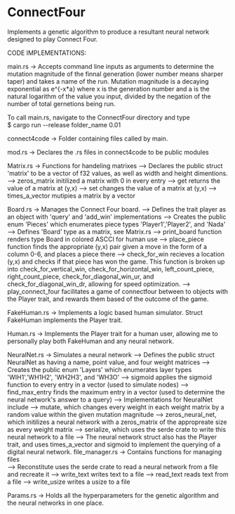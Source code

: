 # ConnectFour
Implements a genetic algorithm to produce a resultant neural network designed to play Connect Four.

CODE IMPLEMENTATIONS:


main.rs -> Accepts command line inputs as arguments to determine the mutation magnitude of the finnal generation (lower number means sharper taper) and takes a name of the run. Mutation magnitude is a decaying exponential as e^{-x*a} where x is the generation number and a is the natural logarithm of the value you input, divided by the negation of the number of total gernetions being run. 

To call main.rs, navigate to the ConnectFour directory and type  
$ cargo run --release folder_name 0.01

connect4code -> Folder containing files called by main.

mod.rs -> Declares the .rs files in connect4code to be public modules

Matrix.rs -> Functions for handeling matrixes
					 --> Declares the public struct 'matrix' to be a vector of f32 values, as well as width and height dimentions.
					 --> zeros_matrix initilized a matrix with 0 in every entry
					 --> get returns the value of a matrix at (y,x) 
					 --> set changes the value of a matrix at (y,x)
					 --> times_a_vector mutipies a matrix by a vector
		
Board.rs -> Manages the Connect Four board.
					 --> Defines the trait player as an object with 'query' and 'add_win' implementations
					 --> Creates the public enum 'Pieces' which enumerates piece types 'Player1','Player2', and 'Nada'
					 --> Defines 'Board' type as a matrix, see Matrix.rs
					 --> print_board function renders type Board in colored ASCCI for human use
					 --> place_piece function finds the appropriate (y,x) pair given a move in the form of a column 0-6, and places a piece there
					 --> check_for_win recieves a location (y,x) and checks if that piece has won the game. This function is broken up into  check_for_vertical_win, check_for_horizontal_win, left_count_piece, right_count_piece, check_for_diagonal_win_ur, and check_for_diagonal_win_dr, allowing for speed optimization.
					 --> play_connect_four facilitates a game of connectfour between to objects with the Player trait, and rewards them based of the outcome of the game.

FakeHuman.rs -> Implements a logic based human simulator. Struct FakeHuman implements the Player trait.

Human.rs -> Implements the Player trait for a human user, allowing me to personally play both FakeHuman and any neural network.

NeuralNet.rs -> Simulates a neural network 
					 --> Defines the public struct NeuralNet as having a name, point value, and four weight matrices
					 --> Creates the public enum 'Layers' which enumerates layer types 'WIH1','WH1H2', 'WH2H3', and 'WH3O'
					 --> sigmoid applies the sigmoid function to every entry in a vector (used to simulate nodes)
					 --> find_max_entry finds the maximum entry in a vector (used to determine the neural network's answer to a query)
					 --> Implementations for NeuralNet include 
					 				--> mutate, which changes every weight in each weight matrix by a random value within the given mutation magnitude
									--> zeros_neural_net, which initilizes a neural network with a zeros_matrix of the appropreate size as every weight matrix
									--> serialize, which uses the serde crate to write this neural network to a file
					 --> The neural network struct also has the Player trait, and uses times_a_vector and sigmoid to implement the querying of a digital neural network.
file_manager.rs -> Contains functions for managing files				
					 --> Reconstitute uses the serde crate to read a neural network from a file and recreate it
					 --> write_text writes text to a file
					 --> read_text reads text from a file
					 --> write_usize writes a usize to a file
					 
					 
Params.rs -> Holds all the hyperparameters for the genetic algorithm and the neural networks in one place.



